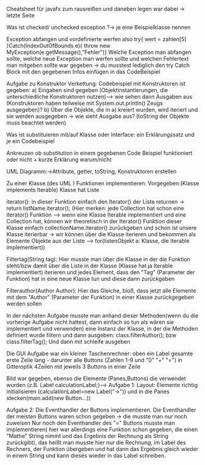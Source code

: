 Cheatsheet für javafx zum rausreißen und daneben legen war dabei -> letzte Seite

Was ist checked/ unchecked exception ?-> je eine Beispielklasse nennen

Exception abfangen und vordefinierte werfen also
try{ wert = zahlen[5]
}Catch(IndexOutOfBounds e){ throw new MyException(e.getMessage(),"Fehler")}
Welche Exception man abfangen sollte, welche neue Exception man werfen sollte und welchen Fehlertext man mitgeben sollte war gegeben -> du musstest lediglich den try Catch Block mit den gegebenen Infos einfügen in das CodeBeispiel

Aufgabe zu Konstruktor Verkettung:
Codebeispiel mit Konstruktoren ist gegeben:
a) Eingaben sind gegeben (Objektinstantierungen, die unterschiedliche Konstruktoren nutzen)--> wie sehen dann Ausgaben aus (Konstruktoren haben teilweise mit System.out.println() Zeugs ausgegeben)?
b) Über die Objekte, die in a) kreiert wurden, wird iteriert und sie werden ausgegeben -> wie sieht Ausgabe aus? (toString der Objekte muss beachtet werden)

Was ist substituieren mit/auf Klasse oder Interface: ein Erklärungssatz und je ein Codebeispiel

Ankreuzen ob substitution in einem gegebenen Code Beispiel funktioniert oder nicht + kurze Erklärung warum/nicht

UML Diagramm:->Attribute, getter, toString, Konstruktoren erstellen

Zu einer Klasse (des UML ) Funktionen implementieren:
Vorgegeben:(Klasse implements Iterable)
Klasse hat Liste

iterator(): in dieser Funktion einfach den Iterator() der Liste returnen -> return listName.iterator();
(Hier merken: jede Collection hat schon eine iterator() Funktion --> wenn eine Klasse Iterable implementiert und eine Collection hat, können wir theoretisch in der Iterator() Funktion dieser Klasse einfach collectionName.iterator() zurückgeben und schon ist unsere Klasse iterierbar -> wir können über die Klasse iterieren und bekommen als Elemente Objekte aus der Liste --> for(listenObjekt a: Klasse, die Iterable implementiert))

Filtertag(String tag):
Hier musste man über die Klasse in der die Funktion steht/bzw damit über die Liste in der Klasse (Klasse hat ja Iterable implementiert)  iterieren und jedes Element, dass den "Tag" (Parameter der Funktion) hat in eine neue Klasse tun und diese dann zurückgeben

Filterauthor(Author Author): Hier das Gleiche, bloß, dass jetzt alle Elemente mit dem "Author" (Parameter der Funktion) in einer Klasse zurückgegeben werden sollen

In der nächsten Aufgabe musste man anhand dieser Methoden(wenn du die vorherige Aufgabe nicht hattest, dann einfach so tun als wären sie implementiert und verwenden) eine Instanz der Klasse, in der die Methoden definiert wurde filtern und dann ausgeben: class.filterAuthor(); bzw class.filterTag();
Und dann mit schleife ausgeben

Die GUI Aufgabe war ein kleiner Taschenrechner: oben ein Label gesamte erste Zeile lang - darunter alle Buttons (Zahlen 1-9 und "0" "+" "=") in Gitteroptik 4Zeilen mit jeweils 3 Buttons in einer Zeile

Bild war gegeben, ebenso die Elemente (Panes,Buttons) die verwendet wurden (z.B. Label calculationLabel;)--> Aufgabe 1: Layout: Elemente richtig initialisieren (calculationLabel=new Label("->")) und in die Panes stecken(main.add(new Button...))

Aufgabe 2: Die Eventhandler der Buttons implementieren.
Die Eventhandler der meisten Buttons waren schon gegeben -> die musste man nur noch zuweisen
Nur noch den Eventhandler des "=" Buttons musste man implementieren( hier war allerdings eine Funktion schon gegeben, die einen "Mathe" String nimmt und das Ergebnis der Rechnung als String zurückgibt), das heißt man musste hier nur die Rechnung, im Label des Rechners, der Funktion übergeben und hat dann das Ergebnis gleich wieder in einem String und kann dieses wieder in das Label schreiben.